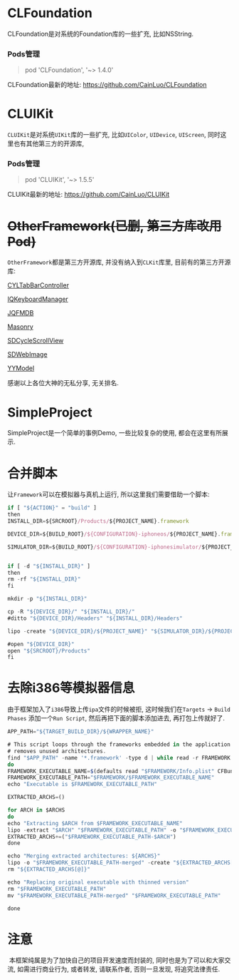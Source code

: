 # CLFoundation

CLFoundation是对系统的Foundation库的一些扩充, 比如NSString.

### Pods管理

> pod 'CLFoundation', '~> 1.4.0'

CLFoundation最新的地址: https://github.com/CainLuo/CLFoundation

# CLUIKit

`CLUIKit`是对系统`UIKit`库的一些扩充, 比如`UIColor`, `UIDevice`, `UIScreen`, 同时这里也有其他第三方的开源库,

### Pods管理

> pod 'CLUIKit', '~> 1.5.5'

CLUIKit最新的地址: https://github.com/CainLuo/CLUIKit


# ~~OtherFramework(已删, 第三方库改用Pod)~~

`OtherFramework`都是第三方开源库, 并没有纳入到`CLKit`库里, 目前有的第三方开源库:

[CYLTabBarController](https://github.com/ChenYilong/CYLTabBarController)

[IQKeyboardManager](https://github.com/hackiftekhar/IQKeyboardManager)

[JQFMDB](https://github.com/gaojunquan/JQFMDB)

[Masonry](https://github.com/SnapKit/Masonry)

[SDCycleScrollView](https://github.com/gsdios/SDCycleScrollView)

[SDWebImage](https://github.com/rs/SDWebImage)

[YYModel](https://github.com/ibireme/YYModel)

感谢以上各位大神的无私分享, 无关排名.

# SimpleProject

SimpleProject是一个简单的事例Demo, 一些比较复杂的使用, 都会在这里有所展示.



# 合并脚本

让`Framework`可以在模拟器与真机上运行, 所以这里我们需要借助一个脚本:

```javascript
if [ "${ACTION}" = "build" ]
then
INSTALL_DIR=${SRCROOT}/Products/${PROJECT_NAME}.framework

DEVICE_DIR=${BUILD_ROOT}/${CONFIGURATION}-iphoneos/${PROJECT_NAME}.framework

SIMULATOR_DIR=${BUILD_ROOT}/${CONFIGURATION}-iphonesimulator/${PROJECT_NAME}.framework


if [ -d "${INSTALL_DIR}" ]
then
rm -rf "${INSTALL_DIR}"
fi

mkdir -p "${INSTALL_DIR}"

cp -R "${DEVICE_DIR}/" "${INSTALL_DIR}/"
#ditto "${DEVICE_DIR}/Headers" "${INSTALL_DIR}/Headers"

lipo -create "${DEVICE_DIR}/${PROJECT_NAME}" "${SIMULATOR_DIR}/${PROJECT_NAME}" -output "${INSTALL_DIR}/${PROJECT_NAME}"

#open "${DEVICE_DIR}"
open "${SRCROOT}/Products"
fi
```

# 去除i386等模拟器信息

由于框架加入了`i386`导致上传`ipa`文件的时候被拒, 这时候我们在`Targets` -> `Build Phases` 添加一个`Run Script`, 然后再把下面的脚本添加进去, 再打包上传就好了.

```javascript
APP_PATH="${TARGET_BUILD_DIR}/${WRAPPER_NAME}"

# This script loops through the frameworks embedded in the application and
# removes unused architectures.
find "$APP_PATH" -name '*.framework' -type d | while read -r FRAMEWORK
do
FRAMEWORK_EXECUTABLE_NAME=$(defaults read "$FRAMEWORK/Info.plist" CFBundleExecutable)
FRAMEWORK_EXECUTABLE_PATH="$FRAMEWORK/$FRAMEWORK_EXECUTABLE_NAME"
echo "Executable is $FRAMEWORK_EXECUTABLE_PATH"

EXTRACTED_ARCHS=()

for ARCH in $ARCHS
do
echo "Extracting $ARCH from $FRAMEWORK_EXECUTABLE_NAME"
lipo -extract "$ARCH" "$FRAMEWORK_EXECUTABLE_PATH" -o "$FRAMEWORK_EXECUTABLE_PATH-$ARCH"
EXTRACTED_ARCHS+=("$FRAMEWORK_EXECUTABLE_PATH-$ARCH")
done

echo "Merging extracted architectures: ${ARCHS}"
lipo -o "$FRAMEWORK_EXECUTABLE_PATH-merged" -create "${EXTRACTED_ARCHS[@]}"
rm "${EXTRACTED_ARCHS[@]}"

echo "Replacing original executable with thinned version"
rm "$FRAMEWORK_EXECUTABLE_PATH"
mv "$FRAMEWORK_EXECUTABLE_PATH-merged" "$FRAMEWORK_EXECUTABLE_PATH"

done
```


# 注意

​	本框架纯属是为了加快自己的项目开发速度而封装的, 同时也是为了可以和大家交流, 如需进行商业行为, 或者转发, 请联系作者, 否则一旦发现, 将追究法律责任.
